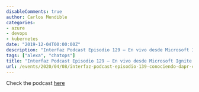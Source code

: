 ```yaml
---
disableComments: true
author: Carlos Mendible
categories:
- azure
- devops
- kubernetes
date: "2019-12-04T00:00:00Z"
description: "Interfaz Podcast Episodio 129 – En vivo desde Microsoft Ignite 2019 – Novedades en AKS y Contenedores con Carlos Mendible"
tags: ["alexa", "chatops"]
title: "Interfaz Podcast Episodio 129 – En vivo desde Microsoft Ignite 2019 – Novedades en AKS y Contenedores con Carlos Mendible"
url: /events/2020/04/08/interfaz-podcast-episodio-139-conociendo-dapr-con-carlos-mendible/
---
```


Check the podcast [here](https://rdiazconcha.com/2020/04/08/interfaz-podcast-episodio-139-conociendo-dapr-con-carlos-mendible/)